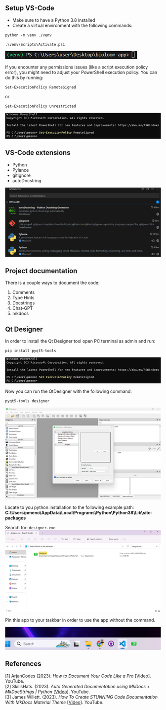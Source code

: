 ## Setup VS-Code
* Make sure to have a Python 3.8 installed
* Create a virtual environment with the following commands:  
```
python -m venv ./venv 
```
```
.\venv\Scripts\Activate.ps1
```
![Alt text](img/venv.png)

If you encounter any permissions issues (like a script execution policy error), you might need to adjust your PowerShell execution policy. You can do this by running:  
```
Set-ExecutionPolicy RemoteSigned
``` 
or   
```
Set-ExecutionPolicy Unrestricted
```
![Alt text](img/cmd.png)

## VS-Code extensions

* Python
* Pylance
* gitignore
* autoDocstring

![Alt text](img/extensions.png)

## Project documentation

There is a couple ways to document the code: 

1. Comments
2. Type Hints
3. Docstrings
4. Chat-GPT
5. mkdocs 

## Qt Designer
In order to install the Qt Designer tool open PC terminal as admin and run:

```
pip install pyqt5-tools
```
![Alt text](img/cmd.png)  

Now you can run the QtDesigner with the following command:
```
pyqt5-tools designer
```
![Alt text](img/designer.png)

Locate to you python installation to the following example path:  
**C:\Users\pmeno\AppData\Local\Programs\Python\Python38\Lib\site-packages**  

Search for: `designer.exe`  
![Alt text](img/designer_exe.png)

Pin this app to your taskbar in order to use the app without the command.

![Alt text](img/taskbar.png)

## References

[1] ArjanCodes (2023). *How to Document Your Code Like a Pro* [[Video](https://www.youtube.com/watch?v=L7Ry-Fiij-M)]. YouTube.  
[2] SkillsHats. (2023). *Auto Generated Documentation using MkDocs + MkDocStrings | Python* [[Video](https://www.youtube.com/watch?v=Q9wMAv5airg)]. YouTube.  
[3] James Willett. (2023). *How To Create STUNNING Code Documentation With MkDocs Material Theme* [[Video](https://www.youtube.com/watch?v=Q-YA_dA8C20)]. YouTube.  












  